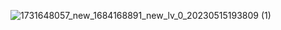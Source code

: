 
![1731648057_new_1684168891_new_lv_0_20230515193809 (1)](https://github.com/user-attachments/assets/97320e14-cc80-451b-9266-5f2e54ed59ad)
